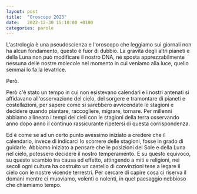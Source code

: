 ```yaml
---
layout: post
title:  "Oroscopo 2023"
date:   2022-12-30 15:10:00 +0100
categories: parole
---
```

L'astrologia è una pseudoscienza e l'oroscopo che leggiamo sui giornali non ha alcun fondamento, questo è fuor di dubbio. La gravità degli altri pianeti e della Luna non può modificare il nostro DNA, né sposta apprezzabilmente nessuna delle nostre molecole nel momento in cui veniamo alla luce, quello semmai lo fa la levatrice.

Però.

Però c'è stato un tempo in cui non esistevano calendari e i nostri antenati si affidavano all'osservazione del cielo, del sorgere e tramontare di pianeti e costellazioni, per sapere come si sarebbero avvicendate le stagioni e decidere quando piantare, raccogliere, migrare, tornare. Per millenni abbiamo allineato i tempi dei cieli con le stagioni della terra osservando anno dopo anno il continuo rassicurante ripetersi di questa corrispondenza.

Ed è come se ad un certo punto avessimo iniziato a credere che il calendario, invece di indicarci lo scorrere delle stagioni, fosse in grado di guidarle. Abbiamo iniziato a pensare che le posizioni del Sole e della Luna nel cielo, potessero decidere il nostro temperamento. E su questo equivoco, su questo scambio tra causa ed effetto, attingendo a miti e religioni, nei secoli ogni cultura ha costruito un castello di convinzioni tese a legare il cielo con le nostre vicende terrestri. Per cercare di capire cosa ci riserva il domani mentre ci muoviamo, volenti o nolenti, in quel paesaggio nebbioso che chiamiamo tempo.